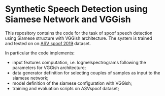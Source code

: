 # Synthetic Speech Detection using Siamese Network and VGGish

This repository contains the code for the task of spoof speech detection using Siamese structure with VGGish architecture. The system is trained and tested on  on [ASV spoof 2019](https://www.asvspoof.org/index2019.html) dataset.


In particular the code implements:
- input features computation, i.e. logmelspectrograms following the parameters for VGGish architecture;
- data generator definition for selecting couples of samples as input to the siamese network;
- model definition of the siamese configuration with VGGish;
- training and evaluation scripts on ASVspoof dataset;
